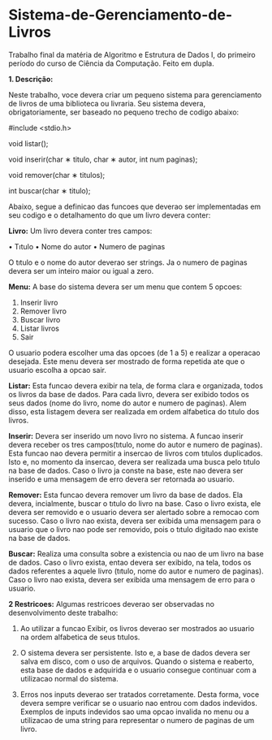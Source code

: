 # Sistema-de-Gerenciamento-de-Livros
Trabalho final da matéria de Algoritmo e Estrutura de Dados I, do primeiro período do curso de Ciência da Computação.
Feito em dupla.

**1. Descrição:**

Neste trabalho, voce devera criar um pequeno sistema para gerenciamento de livros de uma biblioteca ou livraria. Seu sistema devera, obrigatoriamente, ser baseado no pequeno trecho de codigo abaixo:

#include <stdio.h>

void listar();

void inserir(char ∗ titulo, char ∗ autor, int num paginas);

void remover(char ∗ titulos);

int buscar(char ∗ titulo);

Abaixo, segue a definicao das funcoes que deverao ser implementadas em seu codigo e o detalhamento do que um livro devera conter:

**Livro:** Um livro devera conter tres campos:

• Tıtulo
• Nome do autor
• Numero de paginas

O tıtulo e o nome do autor deverao ser strings. Ja o numero de paginas devera ser um inteiro maior ou igual a zero.

**Menu:** A base do sistema devera ser um menu que contem 5 opcoes:
1. Inserir livro
2. Remover livro
3. Buscar livro
4. Listar livros
5. Sair

O usuario podera escolher uma das opcoes (de 1 a 5) e realizar a operacao desejada. Este menu devera ser mostrado de forma repetida ate que o usuario escolha a opcao sair.

**Listar:** Esta funcao devera exibir na tela, de forma clara e organizada, todos os livros da base de dados. Para cada livro, devera ser exibido todos os seus dados (nome do livro, nome do autor e numero de paginas). Alem disso, esta listagem devera ser realizada em ordem alfabetica do tıtulo dos livros.

**Inserir:** Devera ser inserido um novo livro no sistema. A funcao inserir devera receber os tres campos(tıtulo, nome do autor e numero de paginas). Esta funcao nao devera permitir a insercao de livros com tıtulos duplicados. Isto e, no momento da insercao, devera ser realizada uma busca pelo tıtulo na base de dados. Caso o livro ja conste na base, este nao devera ser inserido e uma mensagem de erro devera ser retornada ao usuario.

**Remover:** Esta funcao devera remover um livro da base de dados. Ela devera, incialmente, buscar o tıtulo do livro na base. Caso o livro exista, ele devera ser removido e o usuario devera ser alertado sobre a remocao com sucesso. Caso o livro nao exista, devera ser exibida uma mensagem para o usuario que o livro nao pode
ser removido, pois o tıtulo digitado nao existe na base de dados.

**Buscar:** Realiza uma consulta sobre a existencia ou nao de um livro na base de dados. Caso o livro exista, entao devera ser exibido, na tela, todos os dados referentes a aquele livro (tıtulo, nome do autor e numero de paginas). Caso o livro nao exista, devera ser exibida uma mensagem de erro para o usuario.

**2 Restricoes:**
Algumas restricoes deverao ser observadas no desenvolvimento deste trabalho:

1. Ao utilizar a funcao Exibir, os livros deverao ser mostrados ao usuario na ordem alfabetica de seus tıtulos.

2. O sistema devera ser persistente. Isto e, a base de dados devera ser salva em disco, com o uso de arquivos. Quando o sistema e reaberto, esta base de dados e adquirida e o usuario consegue continuar com a utilizacao normal do sistema.

3. Erros nos inputs deverao ser tratados corretamente. Desta forma, voce devera sempre verificar se o usuario nao entrou com dados indevidos. Exemplos de inputs indevidos sao uma opcao invalida no menu ou a utilizacao de uma string para representar o numero de paginas de um livro.
